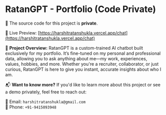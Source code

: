 # RatanGPT - Portfolio (Code Private)

🚫 The source code for this project is **private**.

🔗 Live Preview: [https://harshitratanshukla.vercel.app/chat](https://harshitratanshukla.vercel.app/chat)

📌 **Project Overview:**
RatanGPT is a custom-trained AI chatbot built exclusively for my portfolio. It’s fine-tuned on my personal and professional data, allowing you to ask anything about me—my work, experiences, values, hobbies, and more. Whether you're a recruiter, collaborator, or just curious, RatanGPT is here to give you instant, accurate insights about who I am.

📬 **Want to know more?**
If you'd like to learn more about this project or see a demo privately, feel free to reach out:

📧 Email: `harshitratanshukla@gmail.com`  
📱 Phone: `+91-9415093948`
